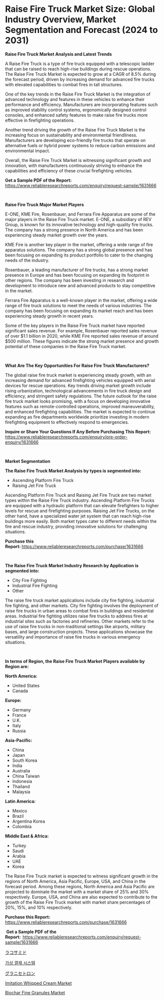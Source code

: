 <p><h1>Raise Fire Truck Market Size: Global Industry Overview, Market Segmentation and Forecast (2024 to 2031)</h1></p><p><strong>Raise Fire Truck Market Analysis and Latest Trends</strong></p>
<p><p>A Raise Fire Truck is a type of fire truck equipped with a telescopic ladder that can be raised to reach high-rise buildings during rescue operations. The Raise Fire Truck Market is expected to grow at a CAGR of 8.5% during the forecast period, driven by increasing demand for advanced fire trucks with elevated capabilities to combat fires in tall structures.</p><p>One of the key trends in the Raise Fire Truck Market is the integration of advanced technology and features in these vehicles to enhance their performance and efficiency. Manufacturers are incorporating features such as improved stability control systems, ergonomically designed control consoles, and enhanced safety features to make raise fire trucks more effective in firefighting operations.</p><p>Another trend driving the growth of the Raise Fire Truck Market is the increasing focus on sustainability and environmental friendliness. Manufacturers are developing eco-friendly fire trucks that operate on alternative fuels or hybrid power systems to reduce carbon emissions and environmental impact.</p><p>Overall, the Raise Fire Truck Market is witnessing significant growth and innovation, with manufacturers continuously striving to enhance the capabilities and efficiency of these crucial firefighting vehicles.</p></p>
<p><strong>Get a Sample PDF of the Report:&nbsp;</strong> <a href="https://www.reliableresearchreports.com/enquiry/request-sample/1631666">https://www.reliableresearchreports.com/enquiry/request-sample/1631666</a></p>
<p>&nbsp;</p>
<p><strong>Raise Fire Truck Major Market Players</strong></p>
<p><p>E-ONE, KME Fire, Rosenbauer, and Ferrara Fire Apparatus are some of the major players in the Raise Fire Truck market. E-ONE, a subsidiary of REV Group, is known for its innovative technology and high-quality fire trucks. The company has a strong presence in North America and has been experiencing steady market growth over the years.</p><p>KME Fire is another key player in the market, offering a wide range of fire apparatus solutions. The company has a strong global presence and has been focusing on expanding its product portfolio to cater to the changing needs of the industry.</p><p>Rosenbauer, a leading manufacturer of fire trucks, has a strong market presence in Europe and has been focusing on expanding its footprint in other regions. The company has been investing in research and development to introduce new and advanced products to stay competitive in the market.</p><p>Ferrara Fire Apparatus is a well-known player in the market, offering a wide range of fire truck solutions to meet the needs of various industries. The company has been focusing on expanding its market reach and has been experiencing steady growth in recent years.</p><p>Some of the key players in the Raise Fire Truck market have reported significant sales revenue. For example, Rosenbauer reported sales revenue of over $1.1 billion in 2020, while KME Fire reported sales revenue of around $500 million. These figures indicate the strong market presence and growth potential of these companies in the Raise Fire Truck market.</p></p>
<p>&nbsp;</p>
<p><strong>What Are The Key Opportunities For Raise Fire Truck Manufacturers?</strong></p>
<p><p>The global raise fire truck market is experiencing steady growth, with an increasing demand for advanced firefighting vehicles equipped with aerial devices for rescue operations. Key trends driving market growth include rising urbanization, technological advancements in fire truck design and efficiency, and stringent safety regulations. The future outlook for the raise fire truck market looks promising, with a focus on developing innovative features such as remote-controlled operations, improved maneuverability, and enhanced firefighting capabilities. The market is expected to continue expanding as fire departments worldwide prioritize investing in modern firefighting equipment to effectively respond to emergencies.</p></p>
<p><strong>Inquire or Share Your Questions If Any Before Purchasing This Report:</strong> <a href="https://www.reliableresearchreports.com/enquiry/pre-order-enquiry/1631666">https://www.reliableresearchreports.com/enquiry/pre-order-enquiry/1631666</a></p>
<p>&nbsp;</p>
<p><strong>Market Segmentation</strong></p>
<p><strong>The Raise Fire Truck Market Analysis by types is segmented into:</strong></p>
<p><ul><li>Ascending Platform Fire Truck</li><li>Raising Jet Fire Truck</li></ul></p>
<p><p>Ascending Platform Fire Truck and Raising Jet Fire Truck are two market types within the Raise Fire Truck industry. Ascending Platform Fire Trucks are equipped with a hydraulic platform that can elevate firefighters to higher levels for rescue and firefighting purposes. Raising Jet Fire Trucks, on the other hand, have a specialized water jet system that can reach high-rise buildings more easily. Both market types cater to different needs within the fire and rescue industry, providing innovative solutions for challenging situations.</p></p>
<p><strong>Purchase this Report:&nbsp;</strong><a href="https://www.reliableresearchreports.com/purchase/1631666">https://www.reliableresearchreports.com/purchase/1631666</a></p>
<p>&nbsp;</p>
<p><strong>The Raise Fire Truck Market Industry Research by Application is segmented into:</strong></p>
<p><ul><li>City Fire Fighting</li><li>Industrial Fire Fighting</li><li>Other</li></ul></p>
<p><p>The raise fire truck market applications include city fire fighting, industrial fire fighting, and other markets. City fire fighting involves the deployment of raise fire trucks in urban areas to combat fires in buildings and residential areas. Industrial fire fighting utilizes raise fire trucks to address fires at industrial sites such as factories and refineries. Other markets refer to the use of raise fire trucks in non-traditional settings like airports, military bases, and large construction projects. These applications showcase the versatility and importance of raise fire trucks in various emergency situations.</p></p>
<p>&nbsp;</p>
<p><strong>In terms of Region, the Raise Fire Truck Market Players available by Region are:</strong></p>
<p>
    <p> <strong> North America: </strong>
        <ul>
            <li>United States</li>
            <li>Canada</li>
        </ul>
        </p> 
    <p> <strong> Europe: </strong>
        <ul>
            <li>Germany</li>
            <li>France</li>
            <li>U.K.</li>
            <li>Italy</li>
            <li>Russia</li>
        </ul>
        </p> 
    <p> <strong> Asia-Pacific: </strong>
        <ul>
            <li>China</li>
            <li>Japan</li>
            <li>South Korea</li>
            <li>India</li>
            <li>Australia</li>
            <li>China Taiwan</li>
            <li>Indonesia</li>
            <li>Thailand</li>
            <li>Malaysia</li>
        </ul>
        </p> 
    <p> <strong> Latin America: </strong>
        <ul>
            <li>Mexico</li>
            <li>Brazil</li>
            <li>Argentina Korea</li>
            <li>Colombia</li>
        </ul>
        </p> 
    <p> <strong> Middle East & Africa: </strong>
        <ul>
            <li>Turkey</li>
            <li>Saudi</li>
            <li>Arabia</li>
            <li>UAE</li>
            <li>Korea</li>
        </ul>
    </p>
    </p>
<p><p>The Raise Fire Truck market is expected to witness significant growth in the regions of North America, Asia Pacific, Europe, USA, and China in the forecast period. Among these regions, North America and Asia Pacific are projected to dominate the market with a market share of 25% and 30% respectively. Europe, USA, and China are also expected to contribute to the growth of the Raise Fire Truck market with market share percentages of 20%, 15%, and 10% respectively.</p></p>
<p><strong>Purchase this Report: </strong><a href="https://www.reliableresearchreports.com/purchase/1631666">https://www.reliableresearchreports.com/purchase/1631666</a></p>
<p>&nbsp;<strong>Get a Sample PDF of the Report:&nbsp;&nbsp;</strong><a href="https://www.reliableresearchreports.com/enquiry/request-sample/1631666">https://www.reliableresearchreports.com/enquiry/request-sample/1631666</a></p>
<p><strong></strong></p>
<p><p><a href="https://medium.com/@leilaniwyman2021/%E3%83%A9%E3%82%B3%E3%82%B5%E3%83%9F%E3%83%89%E5%B8%82%E5%A0%B4%E3%81%AE%E3%82%A4%E3%83%B3%E3%82%B5%E3%82%A4%E3%83%88-%E5%B8%82%E5%A0%B4%E5%8B%95%E5%90%91-%E6%88%90%E9%95%B7-2024%E5%B9%B4%E3%81%8B%E3%82%892031%E5%B9%B4%E3%81%BE%E3%81%A7%E3%81%AE%E4%BA%88%E6%B8%AC-835a7226f751">ラコサミド</a></p><p><a href="https://medium.com/@tristiarton768456/%EA%B0%80%EC%83%81-%EA%B2%B0%EC%A0%9C-%EC%8B%9C%EC%8A%A4%ED%85%9C-%EC%8B%9C%EC%9E%A5-%EA%B7%9C%EB%AA%A8-%EC%8B%9C%EC%9E%A5-%EC%A0%84%EB%A7%9D-%EB%B0%8F-%EC%8B%9C%EC%9E%A5-%EC%98%88%EC%B8%A1-2024%EB%85%84%EB%B6%80%ED%84%B0-2031%EB%85%84%EA%B9%8C%EC%A7%80-b1aaa1d3fffd">가상 결제 시스템</a></p><p><a href="https://medium.com/@leilaniwyman2021/%E3%82%B0%E3%83%A9%E3%83%8B%E3%82%BB%E3%83%88%E3%83%AD%E3%83%B3%E5%B8%82%E5%A0%B4%E3%81%AF-%E5%B8%82%E5%A0%B4%E3%82%B7%E3%82%A7%E3%82%A2-%E5%B8%82%E5%A0%B4%E3%83%88%E3%83%AC%E3%83%B3%E3%83%89-%E3%81%8A%E3%82%88%E3%81%B3%E5%B8%82%E5%A0%B4%E6%88%90%E9%95%B7%E3%81%AB%E9%96%A2%E3%81%99%E3%82%8B%E6%83%85%E5%A0%B1%E3%82%92%E6%8F%90%E4%BE%9B%E3%81%97%E3%81%A6%E3%81%84%E3%81%BE%E3%81%99-8feb203c494f">グラニセトロン</a></p><p><a href="https://simplistic-meeting-7ee.notion.site/Imitation-Whipped-Cream-Market-Size-Growth-and-Forecast-from-2024-2031-a32e58c6e7024226ac06698a6c5ab70c">Imitation Whipped Cream Market</a></p><p><a href="https://skillful-vermicelli-b89.notion.site/Biochar-Fine-Granules-Market-A-Comprehensive-Report-of-its-Market-Share-Growth-Trends-2024-2031-567600cbcfd5405db810cf5a5bba46f1">Biochar Fine Granules Market</a></p></p>